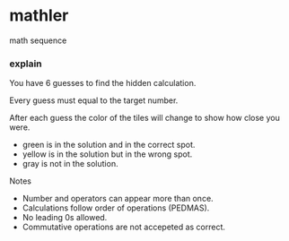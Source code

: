 # mathler

math sequence

### explain

You have 6 guesses to find the hidden calculation.

Every guess must equal to the target number.

After each guess the color of the tiles will change to show how close you were.

- green is in the solution and in the correct spot.
- yellow is in the solution but in the wrong spot.
- gray is not in the solution.

Notes

- Number and operators can appear more than once.
- Calculations follow order of operations (PEDMAS).
- No leading 0s allowed.
- Commutative operations are not accepeted as correct.
